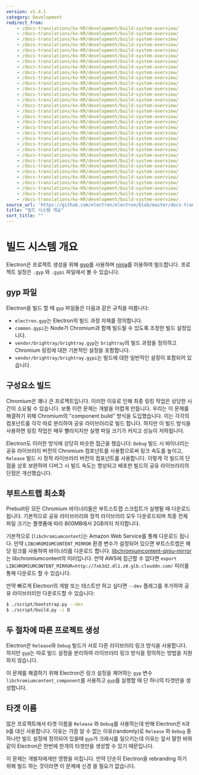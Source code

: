 ```yaml
---
version: v1.4.1
category: Development
redirect_from:
    - /docs-translations/ko-KR/development/build-system-overview/
    - /docs-translations/ko-KR/development/build-system-overview/
    - /docs-translations/ko-KR/development/build-system-overview/
    - /docs-translations/ko-KR/development/build-system-overview/
    - /docs-translations/ko-KR/development/build-system-overview/
    - /docs-translations/ko-KR/development/build-system-overview/
    - /docs-translations/ko-KR/development/build-system-overview/
    - /docs-translations/ko-KR/development/build-system-overview/
    - /docs-translations/ko-KR/development/build-system-overview/
    - /docs-translations/ko-KR/development/build-system-overview/
    - /docs-translations/ko-KR/development/build-system-overview/
    - /docs-translations/ko-KR/development/build-system-overview/
    - /docs-translations/ko-KR/development/build-system-overview/
    - /docs-translations/ko-KR/development/build-system-overview/
    - /docs-translations/ko-KR/development/build-system-overview/
    - /docs-translations/ko-KR/development/build-system-overview/
    - /docs-translations/ko-KR/development/build-system-overview/
    - /docs-translations/ko-KR/development/build-system-overview/
    - /docs-translations/ko-KR/development/build-system-overview/
    - /docs-translations/ko-KR/development/build-system-overview/
    - /docs-translations/ko-KR/development/build-system-overview/
    - /docs-translations/ko-KR/development/build-system-overview/
    - /docs-translations/ko-KR/development/build-system-overview/
    - /docs-translations/ko-KR/development/build-system-overview/
    - /docs-translations/ko-KR/development/build-system-overview/
    - /docs-translations/ko-KR/development/build-system-overview/
    - /docs-translations/ko-KR/development/build-system-overview/
    - /docs-translations/ko-KR/development/build-system-overview/
    - /docs-translations/ko-KR/development/build-system-overview/
    - /docs-translations/ko-KR/development/build-system-overview/
    - /docs-translations/ko-KR/development/build-system-overview/
    - /docs-translations/ko-KR/development/build-system-overview/
source_url: 'https://github.com/electron/electron/blob/master/docs-translations/ko-KR/development/build-system-overview.md'
title: "빌드 시스템 개요"
sort_title: ""
---
```


# 빌드 시스템 개요

Electron은 프로젝트 생성을 위해 [gyp](https://gyp.gsrc.io/)를 사용하며
[ninja](https://ninja-build.org/)를 이용하여 빌드합니다. 프로젝트 설정은 `.gyp` 와
`.gypi` 파일에서 볼 수 있습니다.

## gyp 파일

Electron을 빌드 할 때 `gyp` 파일들은 다음과 같은 규칙을 따릅니다:

* `electron.gyp`는 Electron의 빌드 과정 자체를 정의합니다.
* `common.gypi`는 Node가 Chromium과 함께 빌드될 수 있도록 조정한 빌드 설정입니다.
* `vendor/brightray/brightray.gyp`는 `brightray`의 빌드 과정을 정의하고 Chromium
  링킹에 대한 기본적인 설정을 포함합니다.
* `vendor/brightray/brightray.gypi`는 빌드에 대한 일반적인 설정이 포함되어 있습니다.

## 구성요소 빌드

Chromium은 꽤나 큰 프로젝트입니다. 이러한 이유로 인해 최종 링킹 작업은 상당한 시간이
소요될 수 있습니다. 보통 이런 문제는 개발을 어렵게 만듭니다. 우리는 이 문제를 해결하기
위해 Chromium의 "component build" 방식을 도입했습니다. 이는 각각의 컴포넌트를 각각
따로 분리하여 공유 라이브러리로 빌드 합니다. 하지만 이 빌드 방식을 사용하면 링킹 작업은
매우 빨라지지만 실행 파일 크기가 커지고 성능이 저하됩니다.

Electron도 이러한 방식에 상당히 비슷한 접근을 했습니다:
`Debug` 빌드 시 바이너리는 공유 라이브러리 버전의 Chromium 컴포넌트를 사용함으로써
링크 속도를 높이고, `Release` 빌드 시 정적 라이브러리 버전의 컴포넌트를 사용합니다.
이렇게 각 빌드의 단점을 상호 보완하여 디버그 시 빌드 속도는 향상되고 배포판 빌드의
공유 라이브러리의 단점은 개선했습니다.

## 부트스트랩 최소화

Prebuilt된 모든 Chromium 바이너리들은 부트스트랩 스크립트가 실행될 때 다운로드됩니다.
기본적으로 공유 라이브러리와 정적 라이브러리 모두 다운로드되며 최종 전체 파일 크기는
플랫폼에 따라 800MB에서 2GB까지 차지합니다.

기본적으로 (`libchromiumcontent`)는 Amazon Web Service를 통해 다운로드 됩니다. 만약
`LIBCHROMIUMCONTENT_MIRROR` 환경 변수가 설정되어 있으면 부트스트랩은 해당 링크를
사용하여 바이너리를 다운로드 합니다. [libchromiumcontent-qiniu-mirror](https://github.com/hokein/libchromiumcontent-qiniu-mirror)는
libchromiumcontent의 미러입니다. 만약 AWS에 접근할 수 없다면
`export LIBCHROMIUMCONTENT_MIRROR=http://7xk3d2.dl1.z0.glb.clouddn.com/` 미러를
통해 다운로드 할 수 있습니다.

만약 빠르게 Electron의 개발 또는 테스트만 하고 싶다면 `--dev` 플래그를 추가하여 공유
라이브러리만 다운로드할 수 있습니다:

```bash
$ ./script/bootstrap.py --dev
$ ./script/build.py -c D
```

## 두 절차에 따른 프로젝트 생성

Electron은 `Release`와 `Debug` 빌드가 서로 다른 라이브러리 링크 방식을 사용합니다.
하지만 `gyp`는 따로 빌드 설정을 분리하여 라이브러리 링크 방식을 정의하는 방법을
지원하지 않습니다.

이 문제를 해결하기 위해 Electron은 링크 설정을 제어하는 `gyp` 변수
`libchromiumcontent_component`를 사용하고 `gyp`를 실행할 때 단 하나의 타겟만을
생성합니다.

## 타겟 이름

많은 프로젝트에서 타겟 이름을 `Release` 와 `Debug`를 사용하는데 반해 Electron은
`R`과 `D`를 대신 사용합니다. 이유는 가끔 알 수 없는 이유(randomly)로 `Release` 와
`Debug` 중 하나만 빌드 설정에 정의되어 있을때 `gyp`가 크래시를 일으키는데 이유는 앞서
말한 바와 같이 Electron은 한번에 한개의 타겟만을 생성할 수 있기 때문입니다.

이 문제는 개발자에게만 영향을 미칩니다. 만약 단순히 Electron을 rebranding 하기 위해
빌드 하는 것이라면 이 문제에 신경 쓸 필요가 없습니다.
